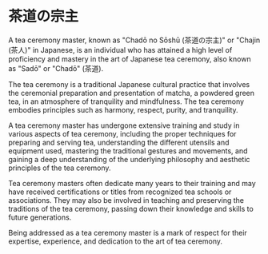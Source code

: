 # 茶道の宗主

A tea ceremony master, known as "Chadō no Sōshū (茶道の宗主)" or "Chajin (茶人)" in Japanese, is an individual who has attained a high level of proficiency and mastery in the art of Japanese tea ceremony, also known as "Sadō" or "Chadō" (茶道).

The tea ceremony is a traditional Japanese cultural practice that involves the ceremonial preparation and presentation of matcha, a powdered green tea, in an atmosphere of tranquility and mindfulness. The tea ceremony embodies principles such as harmony, respect, purity, and tranquility.

A tea ceremony master has undergone extensive training and study in various aspects of tea ceremony, including the proper techniques for preparing and serving tea, understanding the different utensils and equipment used, mastering the traditional gestures and movements, and gaining a deep understanding of the underlying philosophy and aesthetic principles of the tea ceremony.

Tea ceremony masters often dedicate many years to their training and may have received certifications or titles from recognized tea schools or associations. They may also be involved in teaching and preserving the traditions of the tea ceremony, passing down their knowledge and skills to future generations.

Being addressed as a tea ceremony master is a mark of respect for their expertise, experience, and dedication to the art of tea ceremony.

<!-- ![image](https://github.com/amneacsu/amneacsu/assets/1915322/3e33a7b1-cd7f-4c20-a421-aa4f668a708f) -->
